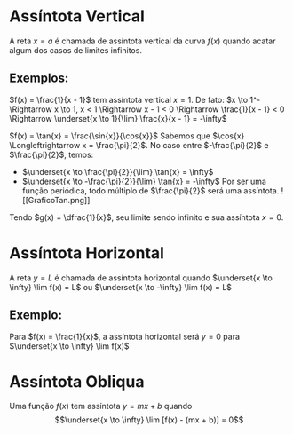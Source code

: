# Assíntota Vertical
A reta $x = a$ é chamada de assíntota vertical da curva $f(x)$ quando acatar algum dos casos de limites infinitos.

## Exemplos:
$f(x) = \frac{1}{x - 1}$ tem assíntota vertical $x = 1$. De fato:
$x \to 1^- \Rightarrow x \to 1, x < 1 \Rightarrow x - 1 < 0 \Rightarrow \frac{1}{x - 1} < 0 \Rightarrow \underset{x \to 1}{\lim} \frac{x}{x - 1} = -\infty$

$f(x) = \tan{x} = \frac{\sin{x}}{\cos{x}}$
Sabemos que $\cos{x} \Longleftrightarrow x = \frac{\pi}{2}$. No caso entre $-\frac{\pi}{2}$ e $\frac{\pi}{2}$, temos:
- $\underset{x \to \frac{\pi}{2}}{\lim} \tan{x} = \infty$
- $\underset{x \to -\frac{\pi}{2}}{\lim} \tan{x} = -\infty$
Por ser uma função periódica, todo múltiplo de $\frac{\pi}{2}$ será uma assíntota.
![[GraficoTan.png]]

Tendo $g(x) = \dfrac{1}{x}$, seu limite sendo infinito e sua assíntota $x = 0$.

# Assíntota Horizontal
A reta $y = L$ é chamada de assíntota horizontal quando $\underset{x \to \infty} \lim f(x) = L$ ou $\underset{x \to -\infty} \lim f(x) = L$

## Exemplo:
Para $f(x) = \frac{1}{x}$, a assíntota horizontal será $y = 0$ para $\underset{x \to \infty} \lim f(x)$

# Assíntota Obliqua
Uma função $f(x)$ tem assíntota $y = mx + b$ quando
$$\underset{x \to \infty} \lim [f(x) - (mx + b)] = 0$$